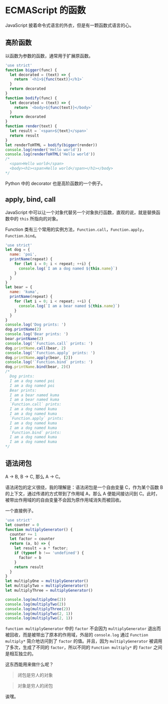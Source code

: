 # ECMAScript 的函数

JavaScript 披着命令式语言的外衣，但是有一颗函数式语言的心。

## 高阶函数

以函数为参数的函数，通常用于扩展原函数。

```js
'use strict'
function bigger(func) {
  let decorated = (text) => {
    return `<h1>${func(text)}</h1>`
  }
  return decorated
}
function bodify(func) {
  let decorated = (text) => {
    return `<body>${func(text)}</body>`
  }
  return decorated
}
function render(text) {
  let result = `<span>${text}</span>`
  return result
}
let renderToHTML = bodify(bigger(render))
console.log(render('Hello world'))
console.log(renderToHTML('Hello world'))
/*
  <span>Hello world</span>
  <body><h1><span>Hello world</span></h1></body>
*/
```

Python 中的 decorator 也是高阶函数的一个例子。

## apply, bind, call

JavaScript 中可以让一个对象代替另一个对象执行函数，直观的说，就是替换函数中的 `this` 所指向的对象。

Function 类有三个常用的实例方法，`Function.call`，`Function.apply`，`Function.bind`。

```js
'use strict'
let dog = {
  name: 'poi',
  printName(repeat) {
    for (let i = 0; i < repeat; ++i) {
      console.log(`I am a dog named ${this.name}`)
    }
  }
}
let bear = {
  name: 'kuma',
  printName(repeat) {
    for (let i = 0; i < repeat; ++i) {
      console.log(`I am a bear named ${this.name}`)
    }
  }
}
console.log('Dog prints: ')
dog.printName(2)
console.log('Bear prints: ')
bear.printName(2)
console.log('`Function.call` prints: ')
dog.printName.call(bear, 2)
console.log('`Function.apply` prints: ')
dog.printName.apply(bear, [2])
console.log('`Function.bind` prints: ')
dog.printName.bind(bear, 2)()
/*
  Dog prints:
  I am a dog named poi
  I am a dog named poi
  Bear prints:
  I am a bear named kuma
  I am a bear named kuma
  `Function.call` prints:
  I am a dog named kuma
  I am a dog named kuma
  `Function.apply` prints:
  I am a dog named kuma
  I am a dog named kuma
  `Function.bind` prints:
  I am a dog named kuma
  I am a dog named kuma
*/
```

## 语法闭包

A -> B, B -> C, 那么 A -> C。

语法闭包的定义很绕，我的理解是：语法闭包是一个自由变量 C，作为某个函数 B 的上下文，通过传递的方式带到了作用域 A，那么 A 便能间接访问到 C。此时，被带出作用域的的自由变量不会因为原作用域消失而被回收。

一个直接例子。

```js
'use strict'
let counter = 0
function multiplyGenerator() {
  counter += 1
  let factor = counter
  return (a, b) => {
    let result = a * factor;
    if (typeof b !== 'undefined') {
      factor = b
    }
    return result
  }
}
let multiplyOne = multiplyGenerator()
let multiplyTwo = multiplyGenerator()
let multiplyThree = multiplyGenerator()

console.log(multiplyOne(2))
console.log(multiplyTwo(2))
console.log(multiplyThree(2))
console.log(multiplyTwo(2, 1))
console.log(multiplyTwo(2, 1))
```

`function multiplyGenerator` 中的 `factor` 不会因为 `multiplyGenerator` 退出而被回收，而是被带出了原本的作用域，外层的 `console.log` 通过 `Function multiply*` 简介地访问到了 `factor` 的值。并且，因为 `multiplyGenerator` 被调用了多次，生成了不同的 `factor`，所以不同的 `Function multiply*` 的 `factor` 之间是相互独立的。

这东西能用来做什么呢？

> 闭包是穷人的对象

> 对象是穷人的闭包

诶嘿。
